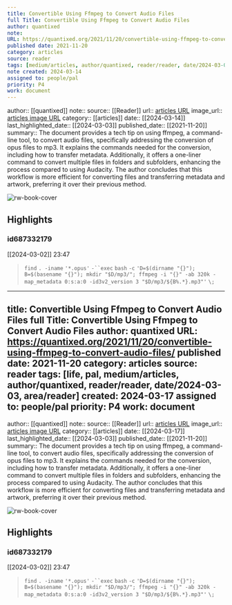 ```yaml
---
title: Convertible Using Ffmpeg to Convert Audio Files
full Title: Convertible Using Ffmpeg to Convert Audio Files
author: quantixed
note: 
URL: https://quantixed.org/2021/11/20/convertible-using-ffmpeg-to-convert-audio-files/
published date: 2021-11-20
category: articles
source: reader
tags: [medium/articles, author/quantixed, reader/reader, date/2024-03-03, area_family/knowledge_explore]
note created: 2024-03-14
assigned to: people/pal
priority: P4
work: document
---
```

author:: [[quantixed]]
note:: 
source:: [[Reader]]
url:: [articles URL](https://quantixed.org/2021/11/20/convertible-using-ffmpeg-to-convert-audio-files/)
image_url:: [articles image URL](https://i0.wp.com/quantixed.org/wp-content/uploads/2017/12/cropped-qlogo512x512-01.png?fit=512%2C512&ssl=1)
category:: [[articles]]
date:: [[2024-03-14]]
last_highlighted_date:: [[2024-03-03]]
published_date:: [[2021-11-20]]
summary:: The document provides a tech tip on using ffmpeg, a command-line tool, to convert audio files, specifically addressing the conversion of opus files to mp3. It explains the commands needed for the conversion, including how to transfer metadata. Additionally, it offers a one-liner command to convert multiple files in folders and subfolders, enhancing the process compared to using Audacity. The author concludes that this workflow is more efficient for converting files and transferring metadata and artwork, preferring it over their previous method.

![rw-book-cover](https://i0.wp.com/quantixed.org/wp-content/uploads/2017/12/cropped-qlogo512x512-01.png?fit=512%2C512&ssl=1)

## Highlights
### id687332179
[[2024-03-02]] 23:47
> `find` `. -iname` `'*.opus'` `-``exec` `bash` `-c` `'D=$(dirname "{}"); B=$(basename "{}"); mkdir "$D/mp3/"; ffmpeg -i "{}" -ab 320k -map_metadata 0:s:a:0 -id3v2_version 3 "$D/mp3/${B%.*}.mp3"'` `\;`


---
title: Convertible Using Ffmpeg to Convert Audio Files
full Title: Convertible Using Ffmpeg to Convert Audio Files
author: quantixed
URL: https://quantixed.org/2021/11/20/convertible-using-ffmpeg-to-convert-audio-files/
published date: 2021-11-20
category: articles
source: reader
tags: [life, pal, medium/articles, author/quantixed, reader/reader, date/2024-03-03, area/reader]
created: 2024-03-17
assigned to: people/pal
priority: P4
work: document
---
author:: [[quantixed]]
note:: 
source:: [[Reader]]
url:: [articles URL](https://quantixed.org/2021/11/20/convertible-using-ffmpeg-to-convert-audio-files/)
image_url:: [articles image URL](https://i0.wp.com/quantixed.org/wp-content/uploads/2017/12/cropped-qlogo512x512-01.png?fit=512%2C512&ssl=1)
category:: [[articles]]
date:: [[2024-03-17]]
last_highlighted_date:: [[2024-03-03]]
published_date:: [[2021-11-20]]
summary:: The document provides a tech tip on using ffmpeg, a command-line tool, to convert audio files, specifically addressing the conversion of opus files to mp3. It explains the commands needed for the conversion, including how to transfer metadata. Additionally, it offers a one-liner command to convert multiple files in folders and subfolders, enhancing the process compared to using Audacity. The author concludes that this workflow is more efficient for converting files and transferring metadata and artwork, preferring it over their previous method.

![rw-book-cover](https://i0.wp.com/quantixed.org/wp-content/uploads/2017/12/cropped-qlogo512x512-01.png?fit=512%2C512&ssl=1)

## Highlights
### id687332179
[[2024-03-02]] 23:47
> `find` `. -iname` `'*.opus'` `-``exec` `bash` `-c` `'D=$(dirname "{}"); B=$(basename "{}"); mkdir "$D/mp3/"; ffmpeg -i "{}" -ab 320k -map_metadata 0:s:a:0 -id3v2_version 3 "$D/mp3/${B%.*}.mp3"'` `\;`


